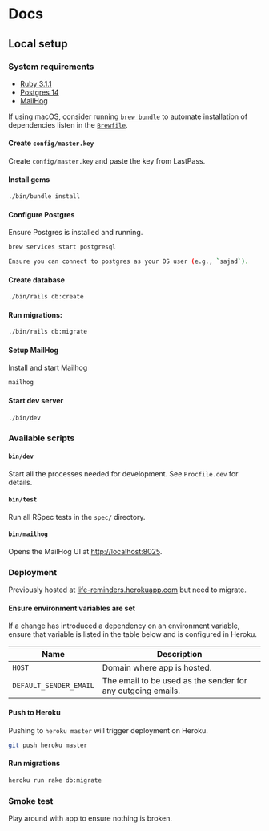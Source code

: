 # Docs

## Local setup

### System requirements

- [Ruby 3.1.1](https://www.ruby-lang.org)
- [Postgres 14](https://www.postgresql.org/)
- [MailHog](https://github.com/mailhog/MailHog)

If using macOS, consider
running [`brew bundle`](https://github.com/Homebrew/homebrew-bundle)
to automate installation of dependencies listen in the [`Brewfile`](Brewfile).

#### Create `config/master.key`

Create `config/master.key` and paste the key from LastPass.

#### Install gems

```bash
./bin/bundle install
```

#### Configure Postgres

Ensure Postgres is installed and running.

 ```bash
 brew services start postgresql
 
Ensure you can connect to postgres as your OS user (e.g., `sajad`).
 ```

#### Create database

```bash
./bin/rails db:create
```

#### Run migrations:

```bash
./bin/rails db:migrate
```

#### Setup MailHog

Install and start Mailhog

```bash
mailhog
```

#### Start dev server

```bash
./bin/dev
```

### Available scripts

#### `bin/dev`

Start all the processes needed for development. See `Procfile.dev` for details.

#### `bin/test`

Run all RSpec tests in the `spec/` directory.

#### `bin/mailhog`

Opens the MailHog UI at [http://localhost:8025](http://localhost:8025). 

### Deployment

Previously hosted at 
[life-reminders.herokuapp.com](https://life-reminders.herokuapp.com/) but need to migrate.

#### Ensure environment variables are set

If a change has introduced a dependency on an environment variable, ensure 
that variable is listed in the table below and is configured in Heroku.

| Name                   | Description                                                  |
|------------------------|--------------------------------------------------------------|
| `HOST`                 | Domain where app is hosted.                                  |
| `DEFAULT_SENDER_EMAIL` | The email to be used as the sender for any outgoing emails.  |

#### Push to Heroku

Pushing to `heroku master` will trigger deployment on Heroku.

```bash
git push heroku master
```

#### Run migrations

```bash
heroku run rake db:migrate
```

### Smoke test
Play around with app to ensure nothing is broken.
